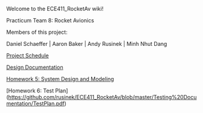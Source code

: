 Welcome to the ECE411_RocketAv wiki!

Practicum Team 8: Rocket Avionics

Members of this project:

Daniel Schaeffer | Aaron Baker | Andy Rusinek | Minh Nhut Dang

[Project Schedule](https://github.com/rusinek/ECE411_RocketAv/blob/master/Rocket_Av%20Schedule.mpp)

[Design Documentation](https://github.com/rusinek/ECE411_RocketAv/tree/master/Design%20Documentation)

[Homework 5: System Design and Modeling](https://github.com/rusinek/ECE411_RocketAv/blob/master/ECE411_SystemDesignandModeling.pdf)

[Homework 6: Test Plan]
(https://github.com/rusinek/ECE411_RocketAv/blob/master/Testing%20Documentation/TestPlan.pdf)